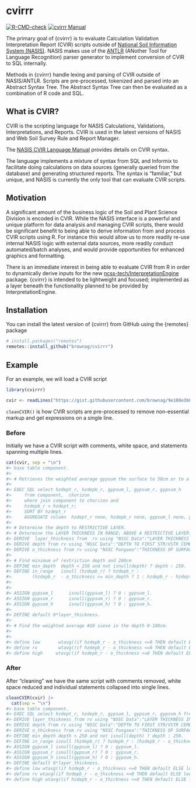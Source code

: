 
<!-- README.md is generated from README.Rmd. Please edit that file -->

# cvirrr

<!-- badges: start -->
[![R-CMD-check](https://github.com/brownag/cvirrr/workflows/R-CMD-check/badge.svg)](https://github.com/brownag/cvirrr/actions)
[![cvirrr Manual](https://img.shields.io/badge/docs-HTML-informational)](http://humus.rocks/cvirrr/)
<!-- badges: end -->

The primary goal of {cvirrr} is to evaluate Calculation Validation
Interpretation Report (CVIR) scripts outside of [National Soil
Information System
(NASIS)](https://www.nrcs.usda.gov/wps/portal/nrcs/detail/soils/survey/tools/?cid=nrcs142p2_053554).
NASIS makes use of the [ANTLR](https://www.antlr.org/) (ANother Tool for
Language Recognition) parser generator to implement conversion of CVIR
to SQL internally.

Methods in {cvirrr} handle lexing and parsing of CVIR outside of
NASIS/ANTLR. Scripts are pre-processed, tokenized and parsed into an
Abstract Syntax Tree. The Abstract Syntax Tree can then be evaluated as
a combination of R code and SQL.

## What is CVIR?

CVIR is the scripting language for NASIS Calculations, Validations,
Interpretations, and Reports. CVIR is used in the latest versions of
NASIS and Web Soil Survey Rule and Report Manager.

The [NASIS CVIR Language
Manual](https://www.nrcs.usda.gov/Internet/FSE_DOCUMENTS/nrcs142p2_053305.pdf)
provides details on CVIR syntax.

The language implements a mixture of syntax from SQL and Informix to
facilitate doing calculations on data sources (generally queried from
the database) and generating structured reports. The syntax is
“familiar,” but unique, and NASIS is currently the only tool that can
evaluate CVIR scripts.

## Motivation

A significant amount of the business logic of the Soil and Plant Science
Division is encoded in CVIR. While the NASIS interface is a powerful and
unique platform for data analysis and managing CVIR scripts, there would
be significant benefit to being able to derive information from and
process CVIR scripts using R. For instance this would allow us to more
readily re-use internal NASIS logic with external data sources, more
readily conduct automated/batch analyses, and would provide
opportunities for enhanced graphics and formatting.

There is an immediate interest in being able to evaluate CVIR from R in
order to dynamically derive inputs for the new
[ncss-tech/InterpretationEngine](http://github.com/ncss-tech/interpretation-engine)
package. {cvirrr} is intended to be lightweight and focused; implemented
as a layer beneath the functionality planned to be provided by
InterpretationEngine.

## Installation

You can install the latest version of {cvirrr} from GitHub using the
{remotes} package

``` r
# install.packages("remotes")
remotes::install_github("brownag/cvirrr")
```

## Example

For an example, we will load a CVIR script

``` r
library(cvirrr)

cvir <- readLines("https://gist.githubusercontent.com/brownag/9e108e3b66251794556660dc1607d695/raw/47a5b916598bfc3ae62da566c0a3fbd5d20d901a/DustfromGypsumContent2to15Percent.cvir.sql", warn = FALSE)
```

`cleanCVIR()` is how CVIR scripts are pre-processed to remove
non-essential markup and get expressions on a single line.

### Before

Initially we have a CVIR script with comments, white space, and
statements spanning multiple lines.

``` r
cat(cvir, sep = "\n")
#> base table component.
#> 
#> # Retrieves the weighted average gypsum the surface to 50cm or to a restrictive layer.  The weighted average gypsum is for that portion of each horizon in the depth range.
#>  
#> EXEC SQL select hzdept_r, hzdepb_r, gypsum_l, gypsum_r, gypsum_h
#>     from component,  chorizon
#>     where join component to chorizon and 
#>     hzdepb_r > hzdept_r;
#>     SORT BY hzdept_r
#>     AGGREGATE column  hzdept_r none, hzdepb_r none, gypsum_l none, gypsum_r none, gypsum_h none.
#> 
#> # Determine the depth to RESTRICTIVE LAYER.
#> # Determine the LAYER THICKNESS IN RANGE; ABOVE A RESTRICTIVE LAYER.
#> DERIVE  layer_thickness from  rv using "NSSC Data":"LAYER THICKNESS IN RANGE; ABOVE VSTR RESTRICT BELOW O" (0,50).
#> DERIVE depth from rv using "NSSC Data":"DEPTH TO FIRST STR/VSTR CEMENTED BELOW ORGANIC LAYER".
#> DERIVE o_thickness from rv using "NSSC Pangaea":"THICKNESS OF SURFACE ORGANIC HORIZON".
#> 
#> # Find minimum of restriction depth and 200cm 
#> DEFINE min_depth  depth < 250 and not isnull(depth) ? depth : 250.
#> DEFINE in_range   isnull (hzdepb_r) ? hzdepb_r :
#>        (hzdepb_r  - o_thickness <= min_depth ? 1 : hzdepb_r - hzdept_r >= min_depth ? 1 : 0).
#>        
#> 
#> ASSIGN gypsum_l      isnull(gypsum_l) ? 0 : gypsum_l.
#> ASSIGN gypsum_r      isnull(gypsum_r) ? 0 : gypsum_r.
#> ASSIGN gypsum_h      isnull(gypsum_h) ? 0 : gypsum_h.
#> 
#> DEFINE default 0*layer_thickness.
#>  
#> # Find the weighted average #10 sieve in the depth 0-100cm.
#> 
#> 
#> define low       wtavg((if hzdepb_r - o_thickness <=0 THEN default ELSE lookup(1, in_range, gypsum_l)), layer_thickness).
#> define rv        wtavg((if hzdepb_r - o_thickness <=0 THEN default ELSE lookup(1, in_range, gypsum_r)), layer_thickness).
#> define high     wtavg((if hzdepb_r - o_thickness <=0 THEN default ELSE lookup(1, in_range, gypsum_h)), layer_thickness).
```

### After

After “cleaning” we have the same script with comments removed, white
space reduced and individual statements collapsed into single lines.

``` r
cleanCVIR(cvir) |>
  cat(sep = "\n")
#> base table component.
#> EXEC SQL select hzdept_r, hzdepb_r, gypsum_l, gypsum_r, gypsum_h from component, chorizon where join component to chorizon and hzdepb_r > hzdept_r; SORT BY hzdept_r AGGREGATE column hzdept_r none, hzdepb_r none, gypsum_l none, gypsum_r none, gypsum_h none.
#> DERIVE layer_thickness from rv using "NSSC Data":"LAYER THICKNESS IN RANGE; ABOVE VSTR RESTRICT BELOW O" (0,50).
#> DERIVE depth from rv using "NSSC Data":"DEPTH TO FIRST STR/VSTR CEMENTED BELOW ORGANIC LAYER".
#> DERIVE o_thickness from rv using "NSSC Pangaea":"THICKNESS OF SURFACE ORGANIC HORIZON".
#> DEFINE min_depth depth < 250 and not isnull(depth) ? depth : 250.
#> DEFINE in_range isnull (hzdepb_r) ? hzdepb_r : (hzdepb_r - o_thickness <= min_depth ? 1 : hzdepb_r - hzdept_r >= min_depth ? 1 : 0).
#> ASSIGN gypsum_l isnull(gypsum_l) ? 0 : gypsum_l.
#> ASSIGN gypsum_r isnull(gypsum_r) ? 0 : gypsum_r.
#> ASSIGN gypsum_h isnull(gypsum_h) ? 0 : gypsum_h.
#> DEFINE default 0*layer_thickness.
#> define low wtavg((if hzdepb_r - o_thickness <=0 THEN default ELSE lookup(1, in_range, gypsum_l)), layer_thickness).
#> define rv wtavg((if hzdepb_r - o_thickness <=0 THEN default ELSE lookup(1, in_range, gypsum_r)), layer_thickness).
#> define high wtavg((if hzdepb_r - o_thickness <=0 THEN default ELSE lookup(1, in_range, gypsum_h)), layer_thickness).
```
